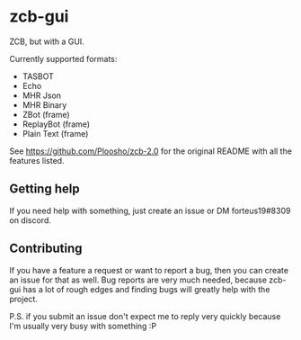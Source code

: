 #  zcb-gui

ZCB, but with a GUI.

Currently supported formats:
- TASBOT
- Echo
- MHR Json
- MHR Binary
- ZBot (frame)
- ReplayBot (frame)
- Plain Text (frame)

See https://github.com/Ploosho/zcb-2.0 for the original README with all the features listed.

## Getting help
If you need help with something, just create an issue or DM forteus19#8309 on discord.

## Contributing
If you have a feature a request or want to report a bug, then you can create an issue for that as well. Bug reports are very much needed, because zcb-gui has a lot of rough edges and finding bugs will greatly help with the project.

P.S. if you submit an issue don't expect me to reply very quickly because I'm usually very busy with something :P
